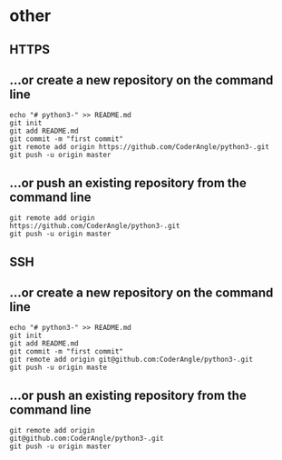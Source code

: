 # other

## HTTPS

## …or create a new repository on the command line

```text
echo "# python3-" >> README.md
git init
git add README.md
git commit -m "first commit"
git remote add origin https://github.com/CoderAngle/python3-.git
git push -u origin master
```

## …or push an existing repository from the command line

```text
git remote add origin 
https://github.com/CoderAngle/python3-.git
git push -u origin master
```

## SSH

## …or create a new repository on the command line

```text
echo "# python3-" >> README.md
git init
git add README.md
git commit -m "first commit"
git remote add origin git@github.com:CoderAngle/python3-.git
git push -u origin maste
```

## …or push an existing repository from the command line

```text
git remote add origin 
git@github.com:CoderAngle/python3-.git
git push -u origin master
```

